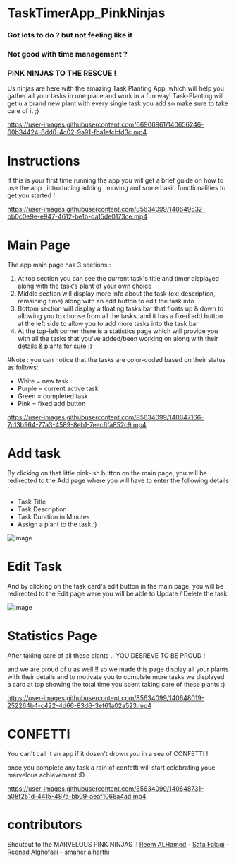 # TaskTimerApp_PinkNinjas

### Got lots to do ? but not feeling like it 

### Not good with time management ?

### PINK NINJAS TO THE RESCUE !

Us ninjas are here with the amazing Task Planting App, which will help you gather all your tasks in one place and work in a fun way! Task-Planting will get u a brand new plant with every single task you add so make sure to take care of it ;) 





https://user-images.githubusercontent.com/66906961/140656246-60b34424-6dd0-4c02-9a91-fba1efcbfd3c.mp4





# Instructions
If this is your first time running the app you will get a brief guide on how to use the app , introducing adding , moving and some basic functionalities to get you started !

https://user-images.githubusercontent.com/85634099/140649532-bb0c0e9e-e947-4612-be1b-da15de0173ce.mp4


# Main Page
The app main page has 3 scetions :

1) At top section you can see the current task's title and timer displayed along with the task's plant of your own choice
2) Middle section will display more info about the task (ex: description, remaining time) along with an edit button to edit the task info
3) Bottom section will display a floating tasks bar that floats up & down to allowing you to choose from all the tasks, and it has a fixed add button at the left side to allow you to add more tasks into the task bar
4) At the top-left corner there is a statistics page which will provide you with all the tasks that you've added/been working on along with their details & plants for sure :)

#Note : 
you can notice that the tasks are color-coded based on their status as follows:

* White = new task
* Purple = current active task
* Green = completed task
* Pink = fixed add button

https://user-images.githubusercontent.com/85634099/140647166-7c13b964-77a3-4589-8eb1-7eec6fa852c9.mp4

# Add task 
By clicking on that little pink-ish button on the main page, you will be redirected to the Add page where you will have to enter the following details :

* Task Title 
* Task Description
* Task Duration in Minutes 
* Assign a plant to the task :)

![image](https://user-images.githubusercontent.com/85634099/140647896-54864be9-b7e6-44ce-aa75-747d661b6848.png)

# Edit Task
And by clicking on the task card's edit button in the main page, you will be redirected to the Edit page were you will be able to Update / Delete the task.

![image](https://user-images.githubusercontent.com/85634099/140647836-7ca49600-729f-4ca3-a62d-b3681bf033d1.png)


# Statistics Page
After taking care of all these plants .. YOU DESREVE TO BE PROUD !

and we are proud of u as well !! so we made this page display all your plants with their details and to motivate you to complete more tasks we displayed a card at top showing the total time you spent taking care of these plants :)

https://user-images.githubusercontent.com/85634099/140648019-252264b4-c422-4d66-83d6-3ef61a02a523.mp4

# CONFETTI
You can't call it an app if it dosen't drown you in a sea of CONFETTI !

once you complete any task a rain of confetti will start celebrating youe marvelous achievement  :D


https://user-images.githubusercontent.com/85634099/140648731-a08f251d-4415-487a-bb09-aeaf1066a4ad.mp4


# contributors
Shoutout to the MARVELOUS PINK NINJAS !!
[Reem ALHamed](https://github.com/ReemALHamed) -  [Safa Falaqi](https://github.com/safafalaqi) - [Reenad Alghofaili](https://github.com/ReenadGh) - [smaher alharthi](https://github.com/smaherHassanAlharthi)


